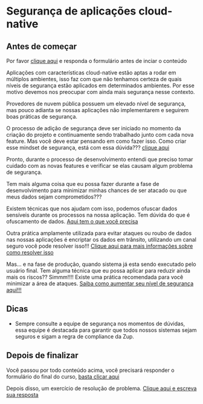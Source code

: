 # Segurança de aplicações cloud-native

## Antes de começar
Por favor [clique aqui](https://forms.gle/7vRESyLPZfYq4VXg9) e responda o formulário antes de inciar o conteúdo

Aplicações com características cloud-native estão aptas a rodar em múltiplos ambientes, isso
faz com que não tenhamos certeza de quais níveis de segurança estão aplicados em determinados 
ambientes. Por esse motivo devemos nos preocupar com ainda mais segurança nesse contexto.

Provedores de nuvem pública possuem um elevado nível de segurança, mas pouco adianta se nossas
aplicações não implementarem e seguirem boas práticas de segurança.

O processo de adição de segurança deve ser iniciado no momento da criação
do projeto e continuamente sendo trabalhado junto com cada nova feature. Mas você deve
estar pensando em como fazer isso. Como criar esse mindset de segurança, está com
essa dúvida??? [clique aqui](incorpore_seguranca_design.md)

Pronto, durante o processo de desenvolvimento entendi que preciso tomar cuidado
com as novas features e verificar se elas causam algum problema de segurança.

Tem mais alguma coisa que eu possa fazer durante a fase de desenvolvimento para minimizar
minhas chances de ser atacado ou que meus dados sejam comprometidos??? 

Existem técnicas que nos ajudam com isso, podemos ofuscar dados sensíveis durante os processos 
na nossa aplicação. Tem dúvida do que é ofuscamento de dados. [Aqui tem o que você precisa](ofuscamento.md)  

Outra prática amplamente utilizada para evitar ataques ou roubo de dados nas nossas aplicações
é encriptar os dados em trânsito, utilizando um canal seguro você pode resolver isso!!!
[Clique aqui para mais informações sobre como resolver isso](encriptacao.md) 
 
Mas... e na fase de produção, quando sistema já esta sendo executado pelo usuário
final. 
Tem alguma técnica que eu possa aplicar para reduzir ainda mais os riscos?? Simmm!!!!
Existe uma prática recomendada para você minimizar a área de ataques. [Saiba como aumentar
seu nível de segurança aqui!!!](minimo_privilegios.md)

## Dicas

- Sempre consulte a equipe de segurança nos momentos de dúvidas, essa equipe é destacada
para garantir que todos nossos sistemas sejam seguros e sigam a regra de compliance da Zup.

## Depois de finalizar
Você passou por todo conteúdo acima, você precisará responder o formulário do final do curso, [basta clicar aqui](https://forms.gle/7vRESyLPZfYq4VXg9) 

Depois disso, um exercício de resolução de problema. [Clique aqui e escreva sua resposta](https://forms.gle/2y93wvkhpHYycJxt8)
